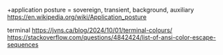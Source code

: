 
+application posture = sovereign, transient, background, auxiliary https://en.wikipedia.org/wiki/Application_posture

terminal
https://jvns.ca/blog/2024/10/01/terminal-colours/
https://stackoverflow.com/questions/4842424/list-of-ansi-color-escape-sequences

